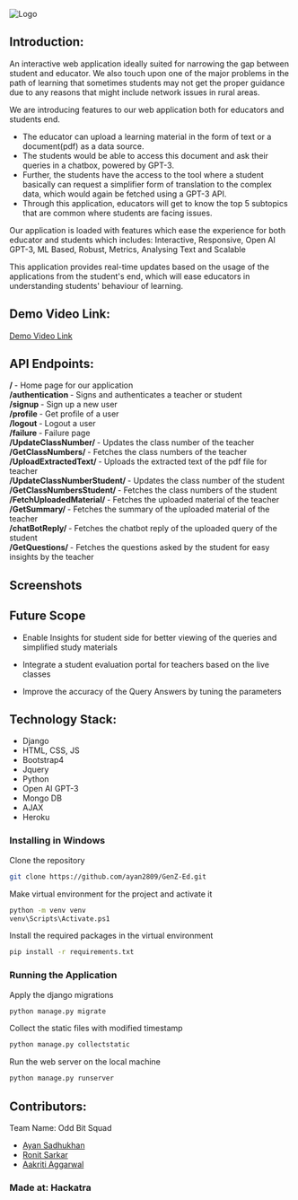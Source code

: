 ![Logo](https://user-images.githubusercontent.com/42286904/171036981-cb222a42-b84e-4854-a958-ffa6c3c081b9.svg)
## Introduction:
An interactive web application ideally suited for narrowing the gap between student and educator. We also touch upon one of the major problems in the path of learning that sometimes students may not get the proper guidance due to any reasons that might include network issues in rural areas. 

We are introducing features to our web application both for educators and students end. 
- The educator can upload a learning material in the form of text or a document(pdf) as a data source. 
- The students would be able to access this document and ask their queries in a chatbox, powered by GPT-3.
- Further, the students have the access to the tool where a student basically can request a simplifier form of translation to the complex data, which would again be fetched using a GPT-3 API. 
- Through this application, educators will get to know the top 5 subtopics that are common where students are facing issues.

Our application is loaded with features which ease the experience for both educator and students which includes:
Interactive, Responsive, Open AI GPT-3, ML Based, Robust, Metrics, Analysing Text and Scalable

This application provides real-time updates based on the usage of the applications from the student's end, which will ease educators in understanding students' behaviour of learning. 

## Demo Video Link:
  <a href="">Demo Video Link</a>

## API Endpoints:
<b>/                 </b>- Home page for our application <br>
<b>/authentication            </b>- Signs and authenticates a teacher or student <br>
<b>/signup  </b> - Sign up a new user <br>
<b>/profile  </b> - Get profile of a user <br>
<b>/logout </b> - Logout a user <br>
<b>/failure </b> - Failure page <br>
<b>/UpdateClassNumber/     </b> - Updates the class number of the teacher<br>
<b>/GetClassNumbers/     </b> - Fetches the class numbers of the teacher<br>
<b>/UploadExtractedText/     </b> - Uploads the extracted text of the pdf file for teacher<br>
<b>/UpdateClassNumberStudent/    </b> - Updates the class number of the student<br>
<b>/GetClassNumbersStudent/    </b> - Fetches the class numbers of the student<br>
<b>/FetchUploadedMaterial/    </b> - Fetches the uploaded material of the teacher<br>
<b>/GetSummary/    </b> - Fetches the summary of the uploaded material of the teacher<br>
<b>/chatBotReply/    </b> - Fetches the chatbot reply of the uploaded query of the student<br>
<b>/GetQuestions/    </b> - Fetches the questions asked by the student for easy insights by the teacher<br>

## Screenshots

## Future Scope
- Enable Insights for student side for better viewing of the queries and simplified study materials

- Integrate a student evaluation portal for teachers based on the live classes

- Improve the accuracy of the Query Answers by tuning the parameters


## Technology Stack:
 - Django
 - HTML, CSS, JS
 - Bootstrap4
 - Jquery
 - Python
 - Open AI GPT-3
 - Mongo DB
 - AJAX
 - Heroku


### Installing in Windows

Clone the repository
```bash
git clone https://github.com/ayan2809/GenZ-Ed.git
```
Make virtual environment for the project and activate it
```bash
python -m venv venv
venv\Scripts\Activate.ps1
```
Install the required packages in the virtual environment
```bash
pip install -r requirements.txt
```
### Running the Application
Apply the django migrations
```bash
python manage.py migrate
```
Collect the static files with modified timestamp
```bash
python manage.py collectstatic
```
Run the web server on the local machine
```bash
python manage.py runserver
```

## Contributors:

Team Name: Odd Bit Squad

* [Ayan Sadhukhan](https://github.com/ayan2809)
* [Ronit Sarkar](https://github.com/Codee0101)
* [Aakriti Aggarwal](https://github.com/aakriti1318)


### Made at: Hackatra